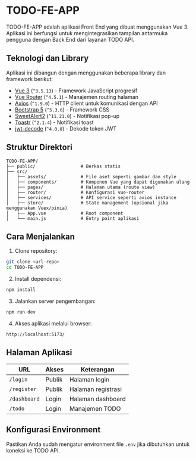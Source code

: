 # TODO-FE-APP

TODO-FE-APP adalah aplikasi Front End yang dibuat menggunakan Vue 3. Aplikasi ini berfungsi untuk mengintegrasikan tampilan antarmuka pengguna dengan Back End dari layanan TODO API.

## Teknologi dan Library

Aplikasi ini dibangun dengan menggunakan beberapa library dan framework berikut:

* [Vue 3](https://vuejs.org/) (`^3.5.13`) - Framework JavaScript progresif
* [Vue Router](https://router.vuejs.org/) (`^4.5.1`) - Manajemen routing halaman
* [Axios](https://axios-http.com/) (`^1.9.0`) - HTTP client untuk komunikasi dengan API
* [Bootstrap 5](https://getbootstrap.com/) (`^5.3.6`) - Framework CSS
* [SweetAlert2](https://sweetalert2.github.io/) (`^11.21.0`) - Notifikasi pop-up
* [Toastr](https://codeseven.github.io/toastr/) (`^2.1.4`) - Notifikasi toast
* [jwt-decode](https://github.com/auth0/jwt-decode) (`^4.0.0`) - Dekode token JWT

## Struktur Direktori

```
TODO-FE-APP/
├── public/                 # Berkas statis
├── src/
│   ├── assets/             # File aset seperti gambar dan style
│   ├── components/         # Komponen Vue yang dapat digunakan ulang
│   ├── pages/              # Halaman utama (route view)
│   ├── router/             # Konfigurasi vue-router
│   ├── services/           # API service seperti axios instance
│   ├── store/              # State management (opsional jika menggunakan Vuex/pinia)
│   ├── App.vue             # Root component
│   └── main.js             # Entry point aplikasi
```

## Cara Menjalankan

1. Clone repository:

```bash
git clone <url-repo>
cd TODO-FE-APP
```

2. Install dependensi:

```bash
npm install
```

3. Jalankan server pengembangan:

```bash
npm run dev
```

4. Akses aplikasi melalui browser:

```
http://localhost:5173/
```

## Halaman Aplikasi

| URL          | Akses  | Keterangan         |
| ------------ | ------ | ------------------ |
| `/login`     | Publik | Halaman login      |
| `/register`  | Publik | Halaman registrasi |
| `/dashboard` | Login  | Halaman dashboard  |
| `/todo`      | Login  | Manajemen TODO     |

## Konfigurasi Environment

Pastikan Anda sudah mengatur environment file `.env` jika dibutuhkan untuk koneksi ke TODO API.